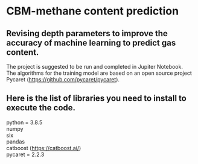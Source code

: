 # CBM-methane content prediction
## Revising depth parameters to improve the accuracy of machine learning to predict gas content.

The project is suggested to be run and completed in Jupiter Notebook.
<br/> The algorithms for the training model are based on an open source project Pycaret (https://github.com/pycaret/pycaret).

## Here is the list of libraries you need to install to execute the code.
python = 3.8.5
<br/> numpy
<br/> six 
<br/> pandas
<br/> catboost (https://catboost.ai/)
<br/> pycaret = 2.2.3
